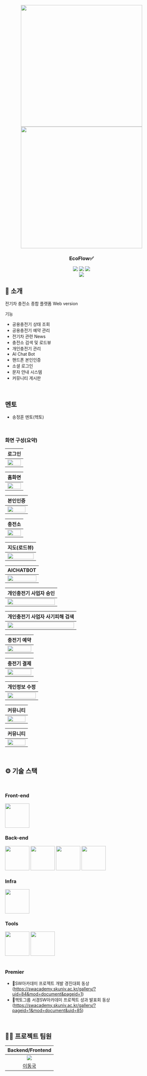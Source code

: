 <div align="center">

<!-- logo -->
<img src="https://user-images.githubusercontent.com/80824750/208554611-f8277015-12e8-48d2-b2cc-d09d67f03c02.png" width="400"/>
<img src="https://user-images.githubusercontent.com/80824750/208554558-490845c9-959a-4823-9003-350ec4d221bf.png" width="400"/>

### EcoFlow✅

[<img src="https://img.shields.io/badge/-readme.md-important?style=flat&logo=google-chrome&logoColor=white" />]() [<img src="https://img.shields.io/badge/-tech blog-blue?style=flat&logo=google-chrome&logoColor=white" />]() [<img src="https://img.shields.io/badge/release-v0.0.0-yellow?style=flat&logo=google-chrome&logoColor=white" />]() 
<br/> [<img src="https://img.shields.io/badge/프로젝트 기간-2024.05.01~2024.06.02-green?style=flat&logo=&logoColor=white" />]()

</div> 

## 📝 소개
전기차 충전소 종합 플랫폼  Web version

기능
- 공용충전기 상태 조회
- 공용충전기 예약 관리
- 전기차 관련 News
- 충전소 검색 및 로드뷰
- 개인충전기 관리
- AI Chat Bot
- 핸드폰 본인인증
- 소셜 로그인
- 문자 안내 시스템
- 커뮤니티 게시판

<br />

## 멘토
- 송정훈 멘토(헥토)

<br />


### 화면 구성(요약)
|로그인|
|:---:|
|<img src="https://github.com/leedongguk/SW-Acadamy-Project/blob/main/image/Login.png?raw=true" width="100%"/>|

|홈화면|
|:---:|
|<img src="https://github.com/leedongguk/SW-Acadamy-Project/blob/main/image/홈화면.png?raw=true" width="100%"/>|

|본인인증|
|:---:|
|<img src="https://github.com/leedongguk/SW-Acadamy-Project/blob/main/image/본인인증2.png?raw=true" width="100%"/>|

|충전소|
|:---:|
|<img src="https://github.com/leedongguk/SW-Acadamy-Project/blob/main/image/충전소.png?raw=true" width="100%"/>|

|지도(로드뷰)|
|:---:|
|<img src="https://github.com/leedongguk/SW-Acadamy-Project/blob/main/image/1.png?raw=true" width="100%"/>|

|AICHATBOT|
|:---:|
|<img src="https://github.com/leedongguk/SW-Acadamy-Project/blob/main/image/AiChat.png?raw=true" width="100%"/>|

|개인충전기 사업자 승인|
|:---:|
|<img src="https://github.com/leedongguk/SW-Acadamy-Project/blob/main/image/2.png?raw=true" width="100%"/>|

|개인충전기 사업자 사기피해 검색|
|:---:|
|<img src="https://github.com/leedongguk/SW-Acadamy-Project/blob/main/image/3.png?raw=true" width="100%"/>|

|충전기 예약|
|:---:|
|<img src="https://github.com/leedongguk/SW-Acadamy-Project/blob/main/image/4.png?raw=true" width="100%"/>|

|충전기 결제|
|:---:|
|<img src="https://github.com/leedongguk/SW-Acadamy-Project/blob/main/image/5.png?raw=true" width="100%"/>|

|개인정보 수정|
|:---:|
|<img src="https://github.com/leedongguk/SW-Acadamy-Project/blob/main/image/6.png?raw=true" width="100%"/>|

|커뮤니티|
|:---:|
|<img src="https://github.com/leedongguk/SW-Acadamy-Project/blob/main/image/7.png?raw=true" width="100%"/>|

|커뮤니티|
|:---:|
|<img src="https://github.com/leedongguk/SW-Acadamy-Project/blob/main/image/8.png?raw=true" width="100%"/>|

<br />

## ⚙ 기술 스택
<br />

### Front-end
<div>
<img src="https://github.com/yewon-Noh/readme-template/blob/main/skills/JavaScript.png?raw=true" width="80">
</div>

### Back-end
<div>
<img src="https://github.com/yewon-Noh/readme-template/blob/main/skills/Java.png?raw=true" width="80">
<img src="https://github.com/yewon-Noh/readme-template/blob/main/skills/SpringBoot.png?raw=true" width="80">
<img src="https://github.com/yewon-Noh/readme-template/blob/main/skills/SpringDataJPA.png?raw=true" width="80">
<img src="https://github.com/yewon-Noh/readme-template/blob/main/skills/Mysql.png?raw=true" width="80">
</div>

### Infra
<div>
<img src="https://github.com/yewon-Noh/readme-template/blob/main/skills/AWSEC2.png?raw=true" width="80">
</div>

### Tools
<div>
<img src="https://github.com/yewon-Noh/readme-template/blob/main/skills/Github.png?raw=true" width="80">
<img src="https://github.com/yewon-Noh/readme-template/blob/main/skills/Notion.png?raw=true" width="80">
</div>

<br />

### Premier
- 🥉SW아카데미 프로젝트 개발 경진대회 동상 (https://swacademy.skuniv.ac.kr/gallery/?uid=84&mod=document&pageid=1)
- 🥉헥토그룹 서경SW아카데미 프로젝트 성과 발표회 동상 (https://swacademy.skuniv.ac.kr/gallery/?pageid=1&mod=document&uid=85)
<br />

## 💁‍♂️ 프로젝트 팀원
|Backend/Frontend|
|:---:|
| ![](https://avatars.githubusercontent.com/u/39736916?v=4)
|[이동국](https://github.com/leedongguk)

